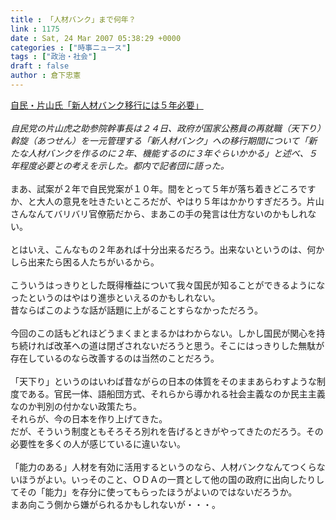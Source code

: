 ```yaml
---
title : 「人材バンク」まで何年？
link : 1175
date : Sat, 24 Mar 2007 05:38:29 +0000
categories : ["時事ニュース"]
tags : ["政治・社会"]
draft : false
author : 倉下忠憲
---
```


<A HREF="http://www.iza.ne.jp/news/newsarticle/politics/politicsit/44600/" TARGET="_blank">自民・片山氏「新人材バンク移行には５年必要」</A><BR><BR><I>自民党の片山虎之助参院幹事長は２４日、政府が国家公務員の再就職（天下り）斡旋（あつせん）を一元管理する「新人材バンク」への移行期間について「新たな人材バンクを作るのに２年、機能するのに３年ぐらいかかる」と述べ、５年程度必要との考えを示した。都内で記者団に語った。</I><BR><BR>まあ、試案が２年で自民党案が１０年。間をとって５年が落ち着きどころですか、と大人の意見を吐きたいところだが、やはり５年はかかりすぎだろう。片山さんなんてバリバリ官僚筋だから、まあこの手の発言は仕方ないのかもしれない。<BR><BR>とはいえ、こんなもの２年あれば十分出来るだろう。出来ないというのは、何かしら出来たら困る人たちがいるから。<BR><BR>こういうはっきりとした既得権益について我々国民が知ることができるようになったというのはやはり進歩といえるのかもしれない。<BR>昔ならばこのような話が話題に上がることすらなかっただろう。<BR><BR>今回のこの話もどれほどうまくまとまるかはわからない。しかし国民が関心を持ち続ければ改革への道は閉ざされないだろうと思う。そこにはっきりした無駄が存在しているのなら改善するのは当然のことだろう。<BR><BR>「天下り」というのはいわば昔ながらの日本の体質をそのままあらわすような制度である。官民一体、語船団方式、それらから導かれる社会主義なのか民主主義なのか判別の付かない政策たち。<BR>それらが、今の日本を作り上げてきた。<BR>だが、そういう制度ともそろそろ別れを告げるときがやってきたのだろう。その必要性を多くの人が感じているに違いない。<BR><BR>「能力のある」人材を有効に活用するというのなら、人材バンクなんてつくらないほうがよい。いっそのこと、ＯＤＡの一貫として他の国の政府に出向したりしてその「能力」を存分に使ってもらったほうがよいのではないだろうか。<BR>まあ向こう側から嫌がられるかもしれないが・・・。<br><br>
